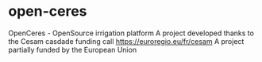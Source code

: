 # open-ceres
OpenCeres - OpenSource irrigation platform
A project developed thanks to the Cesam casdade funding call https://euroregio.eu/fr/cesam
A project partially funded by the European Union
